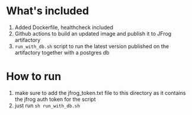 # What's included
1. Added Dockerfile, healthcheck included
2. Github actions to build an updated image and publish it to JFrog artifactory
3. `run_with_db.sh` script to run the latest version published on the artifactory together with a postgres db

# How to run
1. make sure to add the jfrog_token.txt file to this directory as it contains the jfrog auth token for the script
2. just run `sh run_with_db.sh`
